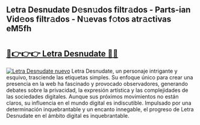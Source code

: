 ## Letra Desnudate D𝚎sn𝚞dos filtr𝚊dos - Parts-ian Vid𝚎os filtr𝚊dos - N𝚞evas f𝚘tos atr𝚊ctivas eM5fh

# <h2><a href="http://mb92v4.tromn.icu/?c=Letra+Desnudate">🔗👉👉👉 Letra Desnudate 🔗🔗</a></h2>

[![Letra Desnudate nuevo](https://i.imgur.com/pEAQMta.gif)](http://mb92v4.tromn.icu/?c=Letra+Desnudate)
Letra Desnudate, un personaje intrigante y esquivo, trasciende las etiquetas simples. Su enfoque único para crear una presencia en la web ha fascinado y provocado observadores, generando debates sobre la privacidad, la expresión artística y las complejidades de las sociedades digitales. Aunque sus próximos movimientos no están claros, su influencia en el mundo digital es indiscutible. Impulsado por una determinación inquebrantable y un encanto innegable, el progreso de Letra Desnudate en el ámbito digital es inquebrantable.
